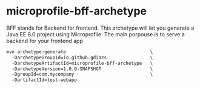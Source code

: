 # microprofile-bff-archetype
BFF stands for Backend for frontend. This archetype will let you generate a Java EE 8.0 project using Microprofile. The main porpouse is to serve a backend for your frontend app
``` xml
mvn archetype:generate                               \
  -DarchetypeGroupId=io.github.gdiazs                \
  -DarchetypeArtifactId=microprofile-bff-archetype   \
  -DarchetypeVersion=1.0.0-SNAPSHOT                  \
  -DgroupId=com.mycompany                            \
  -DartifactId=test-webapp
  ```
